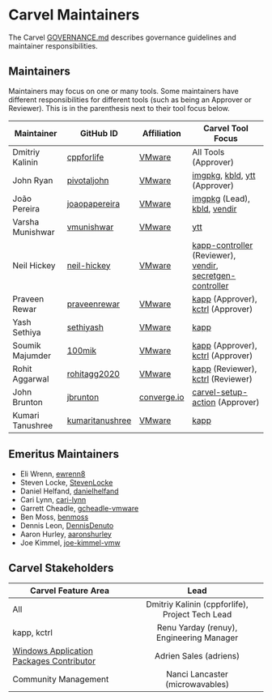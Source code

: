 # Carvel Maintainers

The Carvel [GOVERNANCE.md](https://github.com/vmware-tanzu/carvel/blob/develop/GOVERNANCE.md) describes governance guidelines and maintainer responsibilities.

## Maintainers
Maintainers may focus on one or many tools. Some maintainers have different responsibilities for different tools (such as being an Approver or Reviewer). This is in the parenthesis next to their tool focus below.

| Maintainer       | GitHub ID                                             | Affiliation                              | Carvel Tool Focus                                                                                                                                                                                                                  |
|------------------|-------------------------------------------------------|------------------------------------------|------------------------------------------------------------------------------------------------------------------------------------------------------------------------------------------------------------------------------------|
| Dmitriy Kalinin  | [cppforlife](https://github.com/cppforlife)           | [VMware](https://www.github.com/vmware/) | All Tools (Approver)                                                                                                                                                                                                               |
| John Ryan        | [pivotaljohn](https://github.com/pivotaljohn)         | [VMware](https://www.github.com/vmware/) | [imgpkg](https://github.com/carvel-dev/imgpkg), [kbld](https://github.com/carvel-dev/kbld), [ytt](https://github.com/carvel-dev/ytt) (Approver)                                                         |
| João Pereira     | [joaopapereira](https://github.com/joaopapereira)     | [VMware](https://www.github.com/vmware/) | [imgpkg](https://github.com/carvel-dev/imgpkg) (Lead), [kbld](https://github.com/carvel-dev/kbld), [vendir](https://github.com/carvel-dev/vendir)                                                       |
| Varsha Munishwar | [vmunishwar](https://github.com/vmunishwar)           | [VMware](https://www.github.com/vmware/) | [ytt](https://github.com/carvel-dev/ytt)                                                                                                                                                                                  |
| Neil Hickey      | [neil-hickey](https://github.com/neil-hickey)         | [VMware](https://www.github.com/vmware/) | [kapp-controller](https://github.com/carvel-dev/kapp-controller) (Reviewer), [vendir](https://github.com/carvel-dev/vendir), [secretgen-controller](https://github.com/carvel-dev/secretgen-controller) |
| Praveen Rewar    | [praveenrewar](https://github.com/praveenrewar)       | [VMware](https://www.github.com/vmware/) | [kapp](https://github.com/carvel-dev/kapp) (Approver), [kctrl](https://github.com/carvel-dev/kapp-controller/tree/develop/cli) (Approver)                                                                        |
| Yash Sethiya     | [sethiyash](https://github.com/sethiyash)             | [VMware](https://www.github.com/vmware/) | [kapp](https://github.com/carvel-dev/kapp)                                                                                                                                                                                |
| Soumik Majumder  | [100mik](https://github.com/100mik)                   | [VMware](https://www.github.com/vmware/) | [kapp](https://github.com/carvel-dev/kapp) (Approver), [kctrl](https://github.com/carvel-dev/kapp-controller/tree/develop/cli) (Approver)                                                                        |
| Rohit Aggarwal   | [rohitagg2020](https://github.com/rohitagg2020)       | [VMware](https://www.github.com/vmware/) | [kapp](https://github.com/carvel-dev/kapp) (Reviewer), [kctrl](https://github.com/carvel-dev/kapp-controller/tree/develop/cli) (Reviewer)                                                                                                                                                                                |
| John Brunton     | [jbrunton](https://github.com/jbrunton)               | [converge.io](https://converge.io/)      | [carvel-setup-action](https://github.com/carvel-dev/setup-action) (Approver)                                                                                                                                              |
| Kumari Tanushree | [kumaritanushree](https://github.com/kumaritanushree) | [VMware](https://www.github.com/vmware/) | [kapp](https://github.com/carvel-dev/kapp)                                                                                                                                                                                |


## Emeritus Maintainers
* Eli Wrenn, [ewrenn8](https://github.com/ewrenn8)
* Steven Locke, [StevenLocke](https://github.com/StevenLocke)
* Daniel Helfand, [danielhelfand](https://github.com/danielhelfand)
* Cari Lynn, [cari-lynn](https://github.com/cari-lynn)
* Garrett Cheadle, [gcheadle-vmware](https://github.com/gcheadle-vmware)
* Ben Moss, [benmoss](https://github.com/benmoss)
* Dennis Leon, [DennisDenuto](https://github.com/DennisDenuto)
* Aaron Hurley, [aaronshurley](https://github.com/aaronshurley)
* Joe Kimmel, [joe-kimmel-vmw](https://github.com/joe-kimmel-vmw)  

## Carvel Stakeholders

| Carvel Feature Area                                                                                                                             |                       Lead                       |
|-------------------------------------------------------------------------------------------------------------------------------------------------|:------------------------------------------------:|
| All                                                                                                                                             | Dmitriy Kalinin (cppforlife), Project Tech Lead  |
| kapp, kctrl                                                                                                                                     |     Renu Yarday (renuy), Engineering Manager     |
| [Windows Application Packages Contributor](https://github.com/adriens?tab=repositories&q=chocolatey-&type=&language=powershell&sort=stargazers) |              Adrien Sales (adriens)              |
| Community Management                                                                                                                            |         Nanci Lancaster (microwavables)          |
